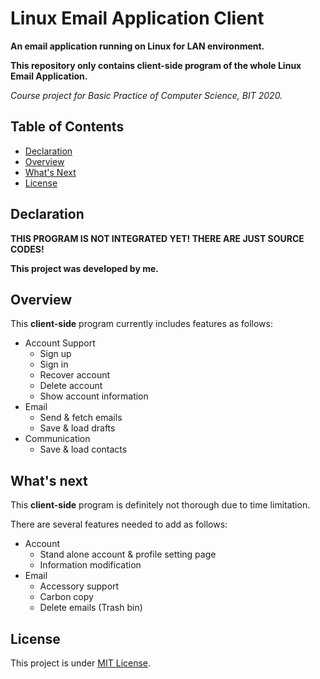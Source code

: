 # Linux Email Application Client

**An email application running on Linux for LAN environment.**

**This repository only contains client-side program of the whole Linux Email Application.**

*Course project for Basic Practice of Computer Science, BIT 2020.*

## Table of Contents

- [Declaration](https://github.com/Hyperzsb/linux-email-client#declaration)
- [Overview](https://github.com/Hyperzsb/linux-email-client#overview)
- [What's Next](https://github.com/Hyperzsb/linux-email-client#whats-next)
- [License](https://github.com/Hyperzsb/linux-email-client#License)

## Declaration

**THIS PROGRAM IS NOT INTEGRATED YET! THERE ARE JUST SOURCE CODES!**

**This project was developed by me.**

## Overview

This **client-side** program currently includes features as follows:

- Account Support
  - Sign up
  - Sign in
  - Recover account
  - Delete account 
  - Show account information
- Email
  - Send & fetch emails
  - Save & load drafts
- Communication 
  - Save & load contacts

## What's next

This **client-side** program is definitely not thorough due to time limitation.

There are several features needed to add as follows:

- Account
  - Stand alone account & profile setting page
  - Information modification
- Email
  - Accessory support
  - Carbon copy
  - Delete emails (Trash bin)

## License

This project is under [MIT License](https://github.com/Hyperzsb/linux-email-client/blob/master/LICENSE).

